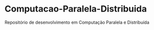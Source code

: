 # Computacao-Paralela-Distribuida
Repositório de desenvolvimento em Computação Paralela e Distribuída
